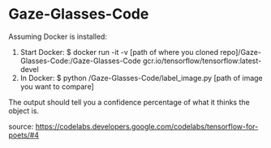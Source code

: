 # Gaze-Glasses-Code

Assuming Docker is installed:
1) Start Docker: 
  $ docker run -it -v [path of where you cloned repo]/Gaze-Glasses-Code:/Gaze-Glasses-Code  gcr.io/tensorflow/tensorflow:latest-devel
2) In Docker: 
  $ python /Gaze-Glasses-Code/label_image.py [path of image you want to compare]

The output should tell you a confidence percentage of what it thinks the object is.

source: https://codelabs.developers.google.com/codelabs/tensorflow-for-poets/#4
